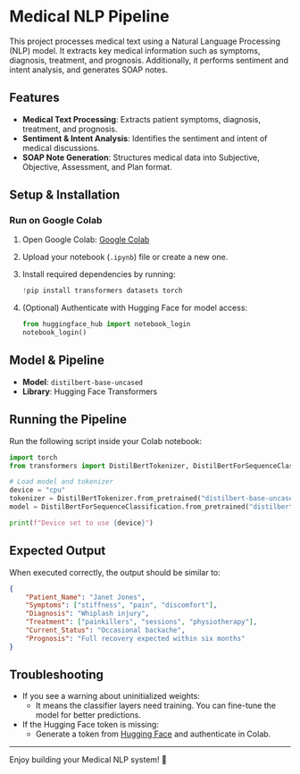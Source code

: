 # Medical NLP Pipeline

This project processes medical text using a Natural Language Processing (NLP) model. It extracts key medical information such as symptoms, diagnosis, treatment, and prognosis. Additionally, it performs sentiment and intent analysis, and generates SOAP notes.

## Features
- **Medical Text Processing**: Extracts patient symptoms, diagnosis, treatment, and prognosis.
- **Sentiment & Intent Analysis**: Identifies the sentiment and intent of medical discussions.
- **SOAP Note Generation**: Structures medical data into Subjective, Objective, Assessment, and Plan format.

## Setup & Installation

### Run on Google Colab

1. Open Google Colab: [Google Colab](https://colab.research.google.com/)
2. Upload your notebook (`.ipynb`) file or create a new one.
3. Install required dependencies by running:

   ```python
   !pip install transformers datasets torch
   ```

4. (Optional) Authenticate with Hugging Face for model access:

   ```python
   from huggingface_hub import notebook_login
   notebook_login()
   ```

## Model & Pipeline

- **Model**: `distilbert-base-uncased`
- **Library**: Hugging Face Transformers

## Running the Pipeline

Run the following script inside your Colab notebook:

```python
import torch
from transformers import DistilBertTokenizer, DistilBertForSequenceClassification

# Load model and tokenizer
device = "cpu"
tokenizer = DistilBertTokenizer.from_pretrained("distilbert-base-uncased")
model = DistilBertForSequenceClassification.from_pretrained("distilbert-base-uncased")

print(f"Device set to use {device}")
```

## Expected Output

When executed correctly, the output should be similar to:

```json
{
    "Patient_Name": "Janet Jones",
    "Symptoms": ["stiffness", "pain", "discomfort"],
    "Diagnosis": "Whiplash injury",
    "Treatment": ["painkillers", "sessions", "physiotherapy"],
    "Current_Status": "Occasional backache",
    "Prognosis": "Full recovery expected within six months"
}
```

## Troubleshooting

- If you see a warning about uninitialized weights:
  - It means the classifier layers need training. You can fine-tune the model for better predictions.
- If the Hugging Face token is missing:
  - Generate a token from [Hugging Face](https://huggingface.co/settings/tokens) and authenticate in Colab.

---

Enjoy building your Medical NLP system! 🚀
